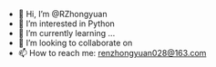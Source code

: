 - 👋 Hi, I’m @RZhongyuan
- 👀 I’m interested in Python
- 🌱 I’m currently learning ...
- 💞️ I’m looking to collaborate on 
- 📫 How to reach me: renzhongyuan028@163.com

<!---
RZhongyuan/RZhongyuan is a ✨ special ✨ repository because its `README.md` (this file) appears on your GitHub profile.
You can click the Preview link to take a look at your changes.
--->
